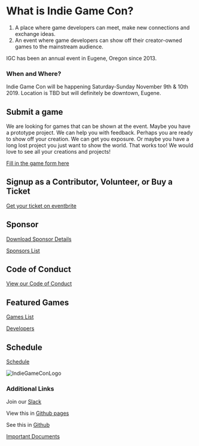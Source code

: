# What is Indie Game Con?
1. A place where game developers can meet, make new connections and exchange ideas.
2. An event where game developers can show off their creator-owned games to the mainstream audience.

IGC has been an annual event in Eugene, Oregon since 2013.

### When and Where?
Indie Game Con will be happening Saturday-Sunday November 9th & 10th 2019.
Location is TBD but will definitely be downtown, Eugene.

## Submit a game
We are looking for games that can be shown at the event. Maybe you have a prototype project. We can help you with feedback. Perhaps you are ready to show off your creation. We can get you exposure. Or maybe you have a long lost project you just want to show the world. That works too! We would love to see all your creations and projects!

[Fill in the game form here](https://github.com/pramslam/IndieGameCon/blob/master/docs/forms.md)

## Signup as a Contributor, Volunteer, or Buy a Ticket
[Get your ticket on eventbrite](https://github.com/pramslam/IndieGameCon/blob/master/docs/forms.md)

## Sponsor
[Download Sponsor Details](https://docs.google.com/document/d/12R5b4mLvycdPlKHYyT0FTPReC6NtCjP0VJ81tkDJk1g/edit?usp=sharing)

[Sponsors List](https://github.com/pramslam/IndieGameCon/blob/master/docs/sponsors.md)

## Code of Conduct
[View our Code of Conduct](https://github.com/pramslam/IndieGameCon/blob/master/CODE_OF_CONDUCT.md)

## Featured Games
[Games List](https://github.com/pramslam/IndieGameCon/blob/master/docs/games.md)

[Developers](https://github.com/pramslam/IndieGameCon/blob/master/docs/developers.md)

## Schedule
[Schedule](https://github.com/pramslam/IndieGameCon/blob/master/docs/schedule.md)

![IndieGameConLogo](https://github.com/pramslam/IndieGameCon/blob/master/resources/indiegamecon_logo_m.png?raw=true)

### Additional Links
Join our [Slack](https://eugenetech.slack.com/messages/CEFCH0KCK/)

View this in [Github pages](https://pramslam.github.io/IndieGameCon/)

See this in [Github](https://github.com/pramslam/IndieGameCon/)

[Important Documents](https://github.com/pramslam/IndieGameCon/docs/documents.md)
